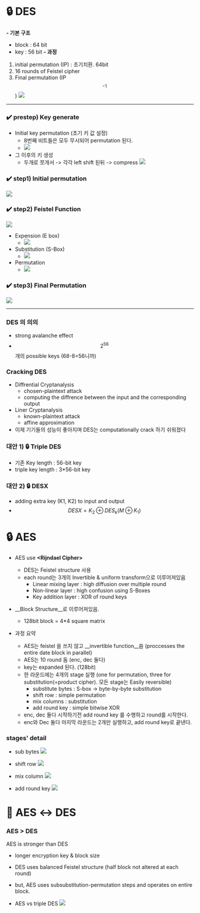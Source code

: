 # 🔒 DES
**- 기본 구조**
  - block : 64 bit
  - key : 56 bit
**- 과정**
  1. initial permutation (IP) : 초기치환. 64bit
  2. 16 rounds of Feistel cipher
  3. Final permutation (IP$$^{-1}$$)
  ![](https://images.velog.io/images/yesterdaykite/post/f4abe5cf-f0db-499a-82da-4886fe1fa370/image.png)

---
### ✔️ prestep) Key generate
- Initial key permutation (초기 키 값 설정)
  - 8번째 비트들은 모두 무시되어 permutation 된다.
  - ![](https://images.velog.io/images/yesterdaykite/post/f5c34bf2-0dbe-44a7-a469-96bb1fc36f03/image.png)
- 그 이후의 키 생성
  - 두개로 쪼개서 -> 각각 left shift 된뒤 -> compress
  ![](https://images.velog.io/images/yesterdaykite/post/dfff506a-edce-452b-859d-c085558c13c7/image.png)


### ✔️ step1) Initial permutation

![](https://images.velog.io/images/yesterdaykite/post/73bb92aa-88d7-4b29-8a59-7c5bf53d6df4/image.png)

### ✔️ step2) Feistel Function
![](https://images.velog.io/images/yesterdaykite/post/be47a734-dc5e-470d-bccb-073f5e8dffc5/image.png)
  - Expension (E box)
    - ![](https://images.velog.io/images/yesterdaykite/post/38ea2861-afa6-43d6-b17a-4a58c152aa21/image.png)
  - Substitution (S-Box)
    - ![](https://images.velog.io/images/yesterdaykite/post/896de29e-67ad-410a-a6c1-d7f355e16040/image.png)
  - Permutation
    - ![](https://images.velog.io/images/yesterdaykite/post/f4858bcd-3dcd-4d21-8ddf-72f90484a3ad/image.png)
### ✔️ step3) Final Permutation
![](https://images.velog.io/images/yesterdaykite/post/9fdce9c2-f764-4fba-ad96-6cfb64f75932/image.png)


---
### DES 의 의의
- strong avalanche effect
- $$2^{56}$$개의 possible keys (68-8=56니까)

### Cracking DES
- Diffrential Cryptanalysis
  - chosen-plaintext attack
  - computing the diffrence between the input and the corresponding output
- Liner Cryptanalysis
  - known-plaintext attack
  - affine approximation
- 이제 기기들의 성능이 좋아지며 DES는 computationally crack 하기 쉬워졌다

### 대안 1) 🔒 Triple DES
- 기존 Key length : 56-bit key
- triple key length : 3*56-bit key

### 대안 2) 🔒 DESX
- adding extra key (K1, K2) to input and output
- $$DESX = K_2\oplus DES_k(M\oplus K_1)$$




# 🔒 AES
- AES use **<Rijndael Cipher\>**
  - DES는 Feistel structure 사용
  - each round는 3개의 Invertible & uniform transform으로 이루어져있음
    - Linear mixing layer : high diffusion over multiple round
    - Non-linear layer : high confusion using S-Boxes
    - Key addition layer : XOR of round keys
 - __Block Structure__로 이루어져있음.
   - 128bit block = 4\*4 square matrix

- 과정 요약
  - AES는 feistel 을 쓰지 않고 __invertible function__씀
  (proccesses the entire date block in parallel)
  - AES는 10 round 돔 (enc, dec 둘다)
  - key는 expanded 된다. (128bit)
  - 한 라운드에는 4개의 stage 실행
    (one for permutation, three for substitution(=product cipher). 모든 stage는 Easily reversible)
    - substitute bytes : S-box -> byte-by-byte substitution
    - shift row : simple permutation
    - mix columns : substitution
    - add round key : simple bitwise XOR
  - enc, dec 둘다 시작하기전 add round key 를 수행하고 round를 시작한다.
  - enc와 Dec 둘다 마지막 라운드는 2개만 실행하고, add round key로 끝낸다.

### stages' detail
- sub bytes
  ![](https://images.velog.io/images/yesterdaykite/post/7ba5e6e9-68a4-4701-be13-9894ecc70768/image.png)

- shift row
  ![](https://images.velog.io/images/yesterdaykite/post/192d6fd1-12cc-4da0-ab39-812b62edfbf4/image.png)

- mix column
  ![](https://images.velog.io/images/yesterdaykite/post/2113d33f-e245-499d-8cac-8900412d1444/image.png)

- add round key
  ![](https://images.velog.io/images/yesterdaykite/post/f4506ffe-cef7-48e5-b96b-45c0d1c1d917/image.png)


# 🌻 AES ↔️ DES

### AES > DES
AES is stronger than DES
- longer encryption key & block size
- DES uses balanced Feistel structure (half block not altered at each round)
- but, AES uses subsubstitution-permutation steps and operates on entire block.

- AES vs triple DES
  ![](https://images.velog.io/images/yesterdaykite/post/52280d5c-c69b-4dd8-8972-43beaebbf69f/image.png)

